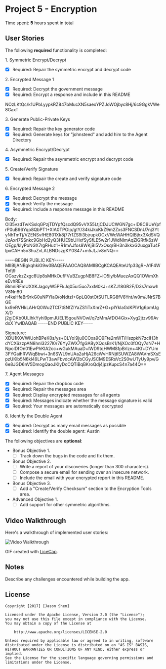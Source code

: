 # Project 5 - Encryption

Time spent: **5** hours spent in total

## User Stories

The following **required** functionality is completed:

1\. Symmetric Encrypt/Decrypt
  * [X]  Required: Repair the symmetric encrypt and decrypt code

2\. Encrypted Message 1
  * [X]  Required: Decrypt the government message
  * [X]  Required: Encrypt a response and include in this README

  NOzLKtQc/k1UPbLyypkRZ847bMucXN5saexYPZJoWOjbyc8Hj/6c9GgkVWe8GaxT

3\. Generate Public-Private Keys
  * [X]  Required: Repair the key generator code
  * [X]  Required: Generate keys for "johnsteed" and add him to the Agent Directory

4\. Asymmetric Encrypt/Decrypt
  * [X]  Required: Repair the asymmetric encrypt and decrypt code

5\. Create/Verify Signature
  * [X]  Required: Repair the create and verify signature code

6\. Encrypted Message 2
  * [X]  Required: Decrypt the message
  * [X]  Required: Verify the message
  * [X]  Required: Include a response message in this README

  Body: Ol35vzdTwKSslqGPzjTDYpfQscdQ95vVX55LtjCDJUCWGN7gc+lD8C9UeYpfrP0uB96Yqp8QbPT1+XIA0TPOlp/gtY/34kiJkxKkZ9m2Zxs3FNCSDnU7nj3YtyNhTmTj/VZENSvfHE801Xk8j77r1ZS9i3bjrupkOCxVWcWAHHQIBjhx3XdSVQJzAxrl7SSnkc9GbHd2yQ3HUE9bUHxfSySfLE5w2r1JWdNImAqZlGRtfk6zWOEgp/klyPoNGX7rgRHuz1+R1mAJfos8WKjBI5VxOsqrBH3n3kkxG2uxgaTu4FIpxCAHn5o3huZvLALBNDszgKY0S47+m5JLJv8nNQ==

  -----BEGIN PUBLIC KEY-----
  MIIBIjANBgkqhkiG9w0BAQEFAAOCAQ8AMIIBCgKCAQEAteUfp33gR+A1F4WTefj9
  OGszvkzZxgc8Up8sMHkOufFVuBZugpNB8FZ+iO5iy/bMuezAxQQ1OWmXheEvhREe
  iBmniRFmUXXKJagoyW5PFkJq05ur5uo7xxM0kJ+sKZJ18GR2F/D3s7mxwhV8Nn80
  n4keHfeBr9rkG0uNPYlaQ/oNdtzI+GpLQ0stOtSUTLRG8fV8Ynt/w0m/JNrS7BGE
  kx9eRVHkLAHrQ0Wu2TCI7t8NfZlYaZS1iTxXnrZ+G+pIYkIaGdKPIV1g6pmUgX/D
  j2giDKb0ULlhkYyhl9pmJUEL15gouNVOwl/q7zMmAfDO4Gix+Xyg2jtzv99AvdxX
  YwIDAQAB
  -----END PUBLIC KEY-----

  Signature:
  XDU1K0VWlUohBPeK0s/ys+CLYoI9ju0COxa9O9Fte2mWT/HszpkN7zclH3hdYCX6zzpAN8hnI3227l0r76YyZWX7fgGAByXQqsBrK1/NjXOc0fOQy7sN7+HNpolDfOn01EwPhKIA2oc+wGukMAuaD+lWD9tqHWM8fpBrlzn+4Kf+DYUm3FYGaihRVWqBbwi+3n6SWL9nUAa2aHjA26cWvHRNjtlSUWZA8WAVmSXsEpzUKlb5N6kl49LPwT3awFbvdcAW2bCGyJSCM9ESRsVc2S0wUTyUy9pv/G6e8JGD6nV5DmogQaoJKlyDcCQTiBqBKroQdj4jpzKupcS4n7a44Q==

7\. Agent Messages
  * [X]  Required: Repair the dropbox code
  * [X]  Required: Repair the messages area
  * [X]  Required: Display encrypted messages for all agents
  * [X]  Required: Messages indicate whether the message signature is valid
  * [X]  Required: Your messages are automatically decrypted

8\. Identify the Double Agent
  * [X]  Required: Decrypt as many email messages as possible
  * [X]  Required: Identify the double agent: Austin

The following objectives are **optional**:

* Bonus Objective 1\.
  * [ ]  Track down the bugs in the code and fix them.

* Bonus Objective 2\.
  * [ ]  Write a report of your discoveries (longer than 300 characters).
  * [ ]  Compose a secure email for sending over an insecure network.
  * [ ]  Include the email with your encrypted report in this README.

* Bonus Objective 3\.
  * [ ]  Add a "Create/Verify Checksum" section to the Encryption Tools area.

* Advanced Objective 1\.
  * [ ]  Add support for other symmetric algorithms.

## Video Walkthrough

Here's a walkthrough of implemented user stories:

<img src='http://i.imgur.com/7msnIdp.gif' title='Video Walkthrough' width='' alt='Video Walkthrough' />

GIF created with [LiceCap](http://www.cockos.com/licecap/).

## Notes

Describe any challenges encountered while building the app.

## License

    Copyright [2017] [Jason Shen]

    Licensed under the Apache License, Version 2.0 (the "License");
    you may not use this file except in compliance with the License.
    You may obtain a copy of the License at

        http://www.apache.org/licenses/LICENSE-2.0

    Unless required by applicable law or agreed to in writing, software
    distributed under the License is distributed on an "AS IS" BASIS,
    WITHOUT WARRANTIES OR CONDITIONS OF ANY KIND, either express or implied.
    See the License for the specific language governing permissions and
    limitations under the License.
